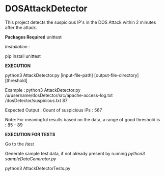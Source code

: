 # DOSAttackDetector
This project detects the suspicious IP's in the DOS Attack within 2 minutes after the attack.

**Packages Required**
unittest

_Installation :_

pip install unittest

**EXECUTION**

python3 AttackDetector.py [input-file-path] [output-file-directory] [threshold]

Example :
python3 AttackDetector.py /u/username/dosDetector/src/apache-access-log.txt /dosDetector/suspicious.txt 87

Expected Output :
Count of suspicious IPs : 567

Note: For meaningful results based on the data, a range of good threshold is : 85 - 89

**EXECUTION FOR TESTS**

Go to the /test 

Generate sample test data, if not already present by running _python3 sampleDataGenerator.py <input-file-path> <output-file-directory>_

python3 AttackDetectorTests.py

